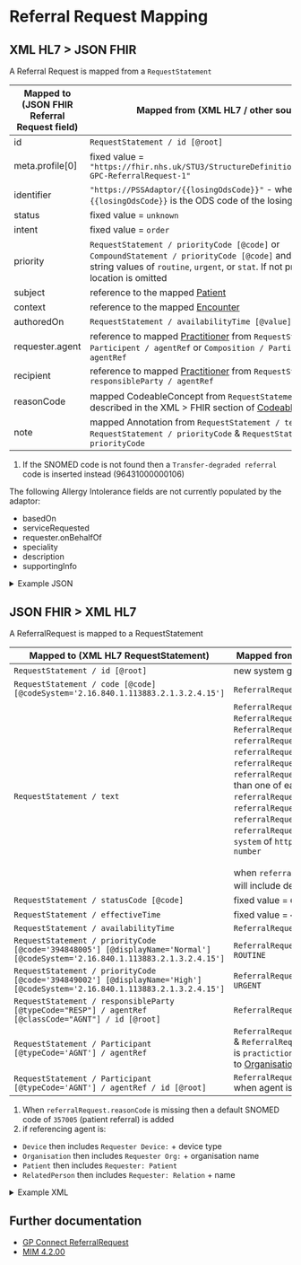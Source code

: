 # Referral Request Mapping

## XML HL7 > JSON FHIR

A Referral Request is mapped from a `RequestStatement`

| Mapped to (JSON FHIR Referral Request field) | Mapped from (XML HL7 / other source)                                                                                                                                                                |
|----------------------------------------------|-----------------------------------------------------------------------------------------------------------------------------------------------------------------------------------------------------|
| id                                           | `RequestStatement / id [@root]`                                                                                                                                                                     |
| meta.profile\[0]                             | fixed value = `"https://fhir.nhs.uk/STU3/StructureDefinition/CareConnect-GPC-ReferralRequest-1"`                                                                                                    |
| identifier                                   | `"https://PSSAdaptor/{{losingOdsCode}}"` - where the `{{losingOdsCode}}` is the ODS code of the losing practice                                                                                     |
| status                                       | fixed value = `unknown`                                                                                                                                                                             |
| intent                                       | fixed value = `order`                                                                                                                                                                               |
| priority                                     | `RequestStatement / priorityCode [@code]` or `CompoundStatement / priorityCode [@code]` and mapped to string values of `routine`, `urgent`, or `stat`. If not present in either location is omitted |
| subject                                      | reference to the mapped [Patient](../patient/README.md)                                                                                                                                             |
| context                                      | reference to the mapped [Encounter](../encounters/README.md)                                                                                                                                        |
| authoredOn                                   | `RequestStatement / availabilityTime [@value]`                                                                                                                                                      |
| requester.agent                              | reference to mapped [Practitioner](../practioners/README.md) from `RequestStatement / Participent / agentRef` or `Composition / Participent / agentRef`                                             |
| recipient                                    | reference to mapped [Practitioner](../practioners/README.md) from `RequestStatement / responsibleParty / agentRef`                                                                                  |
| reasonCode                                   | mapped CodeableConcept from `RequestStatement / code` <sup>1</sup> as described in the XML > FHIR section of [Codeable Concept](../codeable%20concept/README.md)                                    |
| note                                         | mapped Annotation from `RequestStatement / text` & `RequestStatement / priorityCode` & `RequestStatement / priorityCode`                                                                            |

1.  If the SNOMED code is not found then a `Transfer-degraded referral` code is inserted instead (96431000000106)

The following Allergy Intolerance fields are not currently populated by the adaptor:
- basedOn
- serviceRequested
- requester.onBehalfOf
- speciality
- description
- supportingInfo


<details>
    <summary>Example JSON</summary>

```
{
    "resourceType": "ReferralRequest",
    "id": "referral-request-id",
    "meta": {
        "profile": [
            "https://fhir.nhs.uk/STU3/StructureDefinition/CareConnect-GPC-ReferralRequest-1"
        ]
    },
    "identifier": [
        {
            "system": "https://PSSAdaptor/2167888433",
            "value": "referral-request-id"
        }
    ],
    "status": "unknown",
    "intent": "order",
    "priority": "routine",
    "subject": {
        "reference": "Patient/180b44bf-31d8-407b-b8ca-994a3f4a226c"
    },
    "context": {
        "reference": "Encounter/2485BC20-90B4-11EC-B1E5-0800200C9A66"
    },
    "authoredOn": "2010-01-01T12:30:00+00:00",
    "requester": {
        "agent": {
            "reference": "Practitioner/58341512-03F3-4C8E-B41C-A8FCA3886BBB"
        }
    },
    "recipient": [
        {
            "reference": "Practitioner/B8CA3710-4D1C-11E3-9E6B-010000001205"
        }
    ],
    "reasonCode": [
        {
            "coding": [
                {
                    "extension": [
                        {
                            "url": "https://fhir.nhs.uk/STU3/StructureDefinition/Extension-coding-sctdescid",
                            "extension": [
                                {
                                    "url": "descriptionDisplay",
                                    "valueString": "Reason Code 1"
                                }
                            ]
                        }
                    ],
                    "system": "http://snomed.info/sct",
                    "code": "183885007",
                    "display": "Private referral to obstetrician"
                }
            ],
            "text": "Reason Code 1"
        }
    ],
    "note": [
        {
            "text": "Priority: Routine"
        },
        {
            "text": "Action Date: 2005-04-06"
        },
        {
            "text": "Test request statement text\n                                                            New line\n                                                        "
        }
    ]
}
```
</details>

## JSON FHIR > XML HL7

A ReferralRequest is mapped to a RequestStatement

| Mapped to (XML HL7 RequestStatement)                                                                                         | Mapped from (JSON FHIR / other source )                                                                                                                                                                                                                                                                                                                                                                                                                                                                                                                                                   |
|------------------------------------------------------------------------------------------------------------------------------|-------------------------------------------------------------------------------------------------------------------------------------------------------------------------------------------------------------------------------------------------------------------------------------------------------------------------------------------------------------------------------------------------------------------------------------------------------------------------------------------------------------------------------------------------------------------------------------------|
| `RequestStatement / id [@root]`                                                                                              | new system generated UUID                                                                                                                                                                                                                                                                                                                                                                                                                                                                                                                                                                 |
| `RequestStatement / code [@code] [@codeSystem='2.16.840.1.113883.2.1.3.2.4.15']`                                             | `ReferralRequest.reasonCode` <sup>1</sup>                                                                                                                                                                                                                                                                                                                                                                                                                                                                                                                                                 |
| `RequestStatement / text`                                                                                                    | `ReferralRequest.description` & `ReferralRequest.note` & `ReferralRequest.speciality` & `referralRequest.serviceRequested` & `referralRequest.supportingInfo`.  <br/>`referralRequest.reasonCode` or `referralRequest.Recipient.name` when more than one of each.  <br/>`referralRequest.Priority` when `referralRequest.priority` is `ASAP`.  <br/>`referralRequest.identifier.value` when `referralRequest.identifer` contains a `system` of `https://fhir.nhs.uk/Id/ubr-number`  <br/><br/>when `referralRequest.requester` is present will include details from this type <sup>2</sup> |
| `RequestStatement / statusCode [@code]`                                                                                      | fixed value = `Complete`                                                                                                                                                                                                                                                                                                                                                                                                                                                                                                                                                                  |
| `RequestStatement / effectiveTime`                                                                                           | fixed value = `<center nullFlavor="NI">`                                                                                                                                                                                                                                                                                                                                                                                                                                                                                                                                                  |
| `RequestStatement / availabilityTime`                                                                                        | `ReferralRequest.authoredOn`                                                                                                                                                                                                                                                                                                                                                                                                                                                                                                                                                              |
| `RequestStatement / priorityCode [@code='394848005'] [@displayName='Normal'] [@codeSystem='2.16.840.1.113883.2.1.3.2.4.15']` | `ReferralRequest.priority` when `priority` = `ROUTINE`                                                                                                                                                                                                                                                                                                                                                                                                                                                                                                                                    |
| `RequestStatement / priorityCode [@code='394849002'] [@displayName='High'] [@codeSystem='2.16.840.1.113883.2.1.3.2.4.15']`   | `ReferralRequest.priority` when `priority` = `URGENT`                                                                                                                                                                                                                                                                                                                                                                                                                                                                                                                                     |
| `RequestStatement / responsibleParty [@typeCode="RESP"] / agentRef [@classCode="AGNT"] / id [@root]`                         | `ReferralRequest.recipient.agentref.id`                                                                                                                                                                                                                                                                                                                                                                                                                                                                                                                                                   |
| `RequestStatement / Participant [@typeCode='AGNT'] / agentRef `                                                              | `ReferralRequest.requester.agent.reference` & `ReferralRequest.onBehalfOf`  when agent is `practictioner` and `onBehalfOf` is reference to [Organisation](../organisations/README.md)                                                                                                                                                                                                                                                                                                                                                                                                                                  |
| `RequestStatement / Participant [@typeCode='AGNT'] / agentRef / id [@root]`                                                  | `ReferralRequest.requester.agent.reference` when agent is `practictioner`                                                                                                                                                                                                                                                                                                                                                                                                                                                                                                                 |

1. When `referralRequest.reasonCode` is missing then a default SNOMED code of `357005` (patient referral) is added
2. if referencing agent is:
* `Device` then includes `Requester Device:` + device type
* `Organisation` then includes `Requester Org:` + organisation name
* `Patient` then includes `Requester: Patient`
* `RelatedPerson` then includes `Requester: Relation` + name


<details><summary>Example XML</summary>

```
<component typeCode="COMP">
    <RequestStatement classCode="OBS" moodCode="RQO">
        <id root="B4303C92-4D1C-11E3-A2DD-010000000161" />
        <code code="8HV6." codeSystem="2.16.840.1.113883.2.1.3.2.4.14" displayName="Reason Code">
            <translation code="183885007" codeSystem="2.16.840.1.113883.2.1.3.2.4.15"
                displayName="Reason Code 1" />
            <translation code="8HV6.00" codeSystem="2.16.840.1.113883.2.1.6.2"
                displayName="Reason Code 2" />
        </code>
        <text>Test request statement text</text>
        <statusCode code="COMPLETE" />
        <effectiveTime>
            <center value="20050406" nullFlavor="NI" />
        </effectiveTime>
        <availabilityTime value="20100101123000" />
        <priorityCode code="394848005" displayName="Normal"
            codeSystem="2.16.840.1.113883.2.1.3.2.4.15">
            <originalText>Routine</originalText>
        </priorityCode>
        <responsibleParty typeCode="RESP">
            <agentRef classCode="AGNT">
                <id root="B8CA3710-4D1C-11E3-9E6B-010000001205" />
            </agentRef>
        </responsibleParty>
        <Participant typeCode="PPRF" contextControlCode="OP">
            <agentRef classCode="AGNT">
                <id root="58341512-03F3-4C8E-B41C-A8FCA3886BBB" />
            </agentRef>
        </Participant>
    </RequestStatement>
</component>
```
</details>

## Further documentation

- [GP Connect ReferralRequest](https://developer.nhs.uk/apis/gpconnect-1-6-0/accessrecord_structured_development_referralrequest.html)
- [MIM 4.2.00](https://data.developer.nhs.uk/dms/mim/4.2.00/Index.htm)